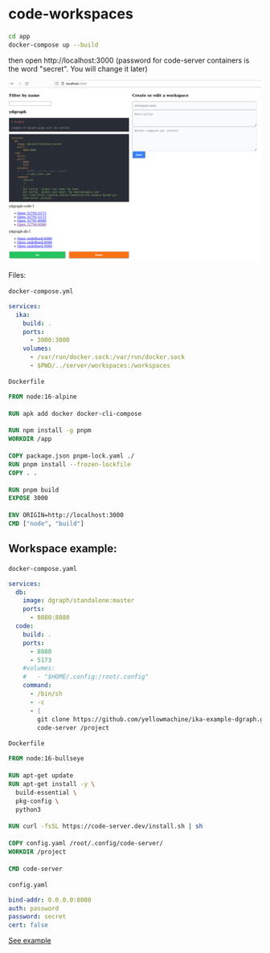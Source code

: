 # code-workspaces

```bash
cd app
docker-compose up --build
```

then open http://localhost:3000  (password for code-server containers is the word "secret". You will change it later)

![image](./code-workspaces.png)

Files:

`docker-compose.yml`

```yml
services:
  ika:
    build: .
    ports:
      - 3000:3000
    volumes:
      - /var/run/docker.sock:/var/run/docker.sock
      - $PWD/../server/workspaces:/workspaces
```

`Dockerfile`

```Dockerfile
FROM node:16-alpine

RUN apk add docker docker-cli-compose

RUN npm install -g pnpm
WORKDIR /app

COPY package.json pnpm-lock.yaml ./
RUN pnpm install --frozen-lockfile
COPY . .

RUN pnpm build
EXPOSE 3000

ENV ORIGIN=http://localhost:3000
CMD ["node", "build"]
```

## Workspace example:

`docker-compose.yaml`

```yaml
services:
  db:
    image: dgraph/standalone:master
    ports:
      - 8080:8080
  code: 
    build: .
    ports: 
      - 8080
      - 5173
    #volumes:
    #   - "$HOME/.config:/root/.config"
    command:
      - /bin/sh
      - -c
      - |
        git clone https://github.com/yellowmachine/ika-example-dgraph.git .
        code-server /project
```

`Dockerfile`

```Dockerfile
FROM node:16-bullseye

RUN apt-get update 
RUN apt-get install -y \
  build-essential \
  pkg-config \
  python3

RUN curl -fsSL https://code-server.dev/install.sh | sh

COPY config.yaml /root/.config/code-server/
WORKDIR /project

CMD code-server
```

`config.yaml`

```yaml
bind-addr: 0.0.0.0:8080
auth: password
password: secret
cert: false
```

[See example](./server/README.md)